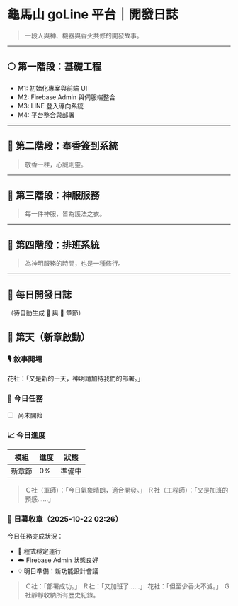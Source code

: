 # 龜馬山 goLine 平台｜開發日誌

> 一段人與神、機器與香火共修的開發故事。

---

## 🌕 第一階段：基礎工程
- M1: 初始化專案與前端 UI  
- M2: Firebase Admin 與伺服端整合  
- M3: LINE 登入導向系統  
- M4: 平台整合與部署

---

## 📘 第二階段：奉香簽到系統
> 敬香一柱，心誠則靈。

---

## 📗 第三階段：神服服務
> 每一件神服，皆為護法之衣。

---

## 📙 第四階段：排班系統
> 為神明服務的時間，也是一種修行。

---

## 📒 每日開發日誌
（待自動生成 🌅 與 🌙 章節）


## 🌅 第天（新章啟動）

### 🎙 敘事開場
花社：「又是新的一天，神明請加持我們的部署。」

### 📜 今日任務
- [ ] 尚未開始

### 📈 今日進度
| 模組 | 進度 | 狀態 |
|------|------|------|
| 新章節 | 0% | 準備中 |

> Ｃ社（軍師）：「今日氣象晴朗，適合開發。」
> Ｒ社（工程師）：「又是加班的預感……」



### 🌙 日暮收章（2025-10-22 02:26）
今日任務完成狀況：
- 🔧 程式穩定運行
- ☁️ Firebase Admin 狀態良好
- 💡 明日準備：新功能設計會議

> Ｃ社：「部署成功。」
> Ｒ社：「又加班了……」
> 花社：「但至少香火不滅。」
> Ｇ社靜靜收納所有歷史紀錄。

